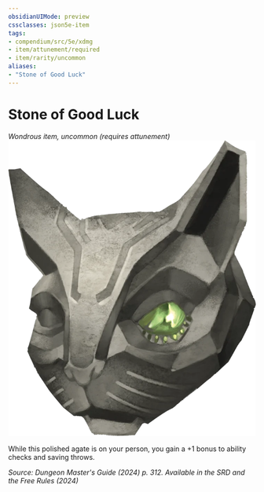 ```yaml
---
obsidianUIMode: preview
cssclasses: json5e-item
tags:
- compendium/src/5e/xdmg
- item/attunement/required
- item/rarity/uncommon
aliases: 
- "Stone of Good Luck"
---
```

# Stone of Good Luck
*Wondrous item, uncommon (requires attunement)*  
![](/3-Mechanics/CLI/items/img/stone-of-good-luck-luckstone.webp#right)


While this polished agate is on your person, you gain a +1 bonus to ability checks and saving throws.

*Source: Dungeon Master's Guide (2024) p. 312. Available in the <span title='Systems Reference Document (5.2)'>SRD</span> and the Free Rules (2024)*